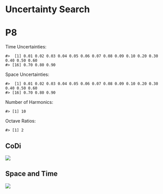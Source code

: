Uncertainty Search
================

# P8

Time Uncertainties:

    #>  [1] 0.01 0.02 0.03 0.04 0.05 0.06 0.07 0.08 0.09 0.10 0.20 0.30 0.40 0.50 0.60
    #> [16] 0.70 0.80 0.90

Space Uncertainties:

    #>  [1] 0.01 0.02 0.03 0.04 0.05 0.06 0.07 0.08 0.09 0.10 0.20 0.30 0.40 0.50 0.60
    #> [16] 0.70 0.80 0.90

Number of Harmonics:

    #> [1] 10

Octave Ratios:

    #> [1] 2

## CoDi

![](../figures/uncertainty/_CoDi-1.png)<!-- -->

## Space and Time

![](../figures/uncertainty/_Spacetime-1.png)<!-- -->
